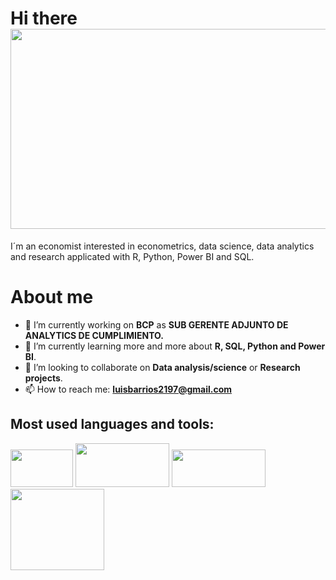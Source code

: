 # Hi there  <img src="https://media.giphy.com/media/xFkgeu7dhfgqqxJqmj/giphy.gif" width="600" height="320" />
I´m an economist interested in econometrics, data science, data analytics and research applicated with R, Python, Power BI and SQL.
# About me

- 🔭 I’m currently working on **BCP** as **SUB GERENTE ADJUNTO DE ANALYTICS DE CUMPLIMIENTO.** 
- 🌱 I’m currently learning more and more about **R, SQL, Python and Power BI**.
- 👯 I’m looking to collaborate on **Data analysis/science** or **Research projects**.
- 📫 How to reach me: **luisbarrios2197@gmail.com**

## Most used languages and tools:
<p float="left">
 <img src="https://camo.githubusercontent.com/ba079968f2f2ba2ddb521d068ed8ccf41fb0adcb4e932370243cc13936fc3d95/68747470733a2f2f7777772e73746174612e636f6d2f696e636c756465732f696d616765732f73746174612d6c6f676f2d626c75652e737667" width="100" height="60"> 
 <img src="https://img2.freepng.es/20180616/gor/kisspng-latex-computer-software-computer-program-free-soft-latex-5b250bb37b0585.3478847215291544835039.jpg" width="150" height="70">
<img src="https://camo.githubusercontent.com/bbcbccdc0f370cd7ee644f6eefe57f1b1e3e208e3c5e0649d3d6cdb4c02ff7e7/68747470733a2f2f64333377756272666b69306c36382e636c6f756466726f6e742e6e65742f353732393961316463643937396336323333323566313162663565356365363066336434656230302f65343630322f77702d636f6e74656e742f75706c6f6164732f323031382f31302f626c61636b2e706e67" width="150" height="60"> 
 <img src="https://e7.pngegg.com/pngimages/698/341/png-clipart-python-programming-language-computer-programming-basic-saintgermainenlaye-text-logo-thumbnail.png" width="150" height="130"> 
</p>
